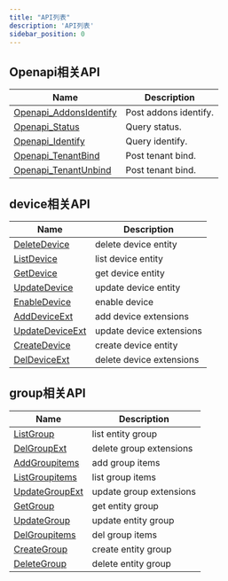 ```yaml
---
title: "API列表"
description: 'API列表'
sidebar_position: 0
---
```





## Openapi相关API

| Name |  Description | 
| ---- |  ----------- | 
| [Openapi_AddonsIdentify](./method_Openapi_AddonsIdentify)|  Post addons identify. |
| [Openapi_Status](./method_Openapi_Status)|  Query status. |
| [Openapi_Identify](./method_Openapi_Identify)|  Query identify. |
| [Openapi_TenantBind](./method_Openapi_TenantBind)|  Post tenant bind. |
| [Openapi_TenantUnbind](./method_Openapi_TenantUnbind)|  Post tenant bind. |


## device相关API

| Name |  Description | 
| ---- |  ----------- | 
| [DeleteDevice](./method_DeleteDevice)|  delete device entity |
| [ListDevice](./method_ListDevice)|  list device entity |
| [GetDevice](./method_GetDevice)|  get device entity |
| [UpdateDevice](./method_UpdateDevice)|  update device entity |
| [EnableDevice](./method_EnableDevice)|  enable device |
| [AddDeviceExt](./method_AddDeviceExt)|  add device extensions |
| [UpdateDeviceExt](./method_UpdateDeviceExt)|  update device extensions |
| [CreateDevice](./method_CreateDevice)|  create device entity |
| [DelDeviceExt](./method_DelDeviceExt)|  delete device extensions |


## group相关API

| Name |  Description | 
| ---- |  ----------- | 
| [ListGroup](./method_ListGroup)|  list entity group |
| [DelGroupExt](./method_DelGroupExt)|  delete group extensions |
| [AddGroupitems](./method_AddGroupitems)|  add group items |
| [ListGroupitems](./method_ListGroupitems)|  list group items |
| [UpdateGroupExt](./method_UpdateGroupExt)|  update group extensions |
| [GetGroup](./method_GetGroup)|  get entity group |
| [UpdateGroup](./method_UpdateGroup)|  update entity group |
| [DelGroupitems](./method_DelGroupitems)|  del group items |
| [CreateGroup](./method_CreateGroup)|  create entity group |
| [DeleteGroup](./method_DeleteGroup)|  delete entity group |
